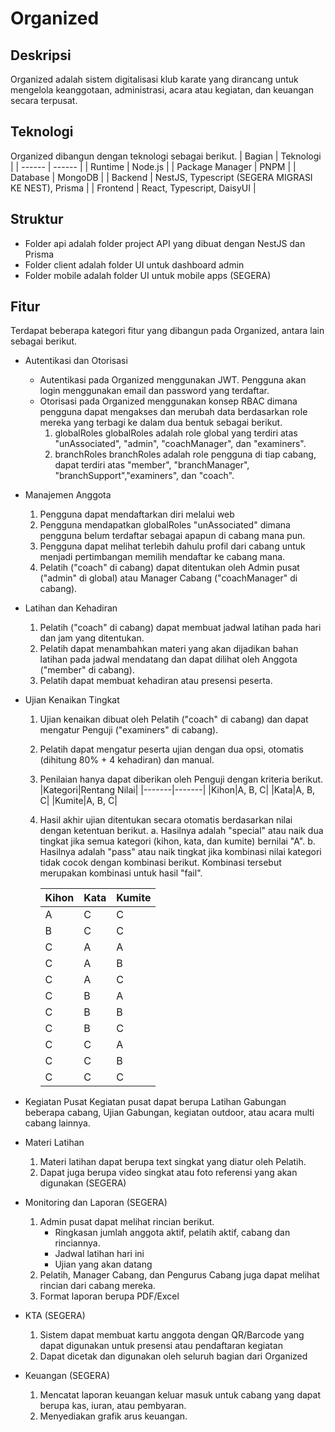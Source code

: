 # Organized

## Deskripsi

Organized adalah sistem digitalisasi klub karate yang dirancang untuk mengelola keanggotaan, administrasi, acara atau kegiatan, dan keuangan secara terpusat.

## Teknologi

Organized dibangun dengan teknologi sebagai berikut.
| Bagian | Teknologi |
| ------ | ------ |
| Runtime | Node.js |
| Package Manager | PNPM |
| Database | MongoDB |
| Backend | NestJS, Typescript (SEGERA MIGRASI KE NEST), Prisma |
| Frontend | React, Typescript, DaisyUI |

## Struktur

- Folder api adalah folder project API yang dibuat dengan NestJS dan Prisma
- Folder client adalah folder UI untuk dashboard admin
- Folder mobile adalah folder UI untuk mobile apps (SEGERA)

## Fitur

Terdapat beberapa kategori fitur yang dibangun pada Organized, antara lain sebagai berikut.

- Autentikasi dan Otorisasi
  - Autentikasi pada Organized menggunakan JWT. Pengguna akan login menggunakan email dan password yang terdaftar.
  - Otorisasi pada Organized menggunakan konsep RBAC dimana pengguna dapat mengakses dan merubah data berdasarkan role mereka yang terbagi ke dalam dua bentuk sebagai berikut.
    1. globalRoles
       globalRoles adalah role global yang terdiri atas "unAssociated", "admin", "coachManager", dan "examiners".
    2. branchRoles
       branchRoles adalah role pengguna di tiap cabang, dapat terdiri atas "member", "branchManager", "branchSupport","examiners", dan "coach".
- Manajemen Anggota
  1. Pengguna dapat mendaftarkan diri melalui web
  2. Pengguna mendapatkan globalRoles "unAssociated" dimana pengguna belum terdaftar sebagai apapun di cabang mana pun.
  3. Pengguna dapat melihat terlebih dahulu profil dari cabang untuk menjadi pertimbangan memilih mendaftar ke cabang mana.
  4. Pelatih ("coach" di cabang) dapat ditentukan oleh Admin pusat ("admin" di global) atau Manager Cabang ("coachManager" di cabang).
- Latihan dan Kehadiran
  1. Pelatih ("coach" di cabang) dapat membuat jadwal latihan pada hari dan jam yang ditentukan.
  2. Pelatih dapat menambahkan materi yang akan dijadikan bahan latihan pada jadwal mendatang dan dapat dilihat oleh Anggota ("member" di cabang).
  3. Pelatih dapat membuat kehadiran atau presensi peserta.
- Ujian Kenaikan Tingkat

  1. Ujian kenaikan dibuat oleh Pelatih ("coach" di cabang) dan dapat mengatur Penguji ("examiners" di cabang).
  2. Pelatih dapat mengatur peserta ujian dengan dua opsi, otomatis (dihitung 80% + 4 kehadiran) dan manual.
  3. Penilaian hanya dapat diberikan oleh Penguji dengan kriteria berikut.
     |Kategori|Rentang Nilai|
     |-------|-------|
     |Kihon|A, B, C|
     |Kata|A, B, C|
     |Kumite|A, B, C|
  4. Hasil akhir ujian ditentukan secara otomatis berdasarkan nilai dengan ketentuan berikut.
     a. Hasilnya adalah "special" atau naik dua tingkat jika semua kategori (kihon, kata, dan kumite) bernilai "A".
     b. Hasilnya adalah "pass" atau naik tingkat jika kombinasi nilai kategori tidak cocok dengan kombinasi berikut. Kombinasi tersebut merupakan kombinasi untuk hasil "fail".

     | Kihon | Kata | Kumite |
     | ----- | ---- | ------ |
     | A     | C    | C      |
     | B     | C    | C      |
     | C     | A    | A      |
     | C     | A    | B      |
     | C     | A    | C      |
     | C     | B    | A      |
     | C     | B    | B      |
     | C     | B    | C      |
     | C     | C    | A      |
     | C     | C    | B      |
     | C     | C    | C      |

- Kegiatan Pusat
  Kegiatan pusat dapat berupa Latihan Gabungan beberapa cabang, Ujian Gabungan, kegiatan outdoor, atau acara multi cabang lainnya.
- Materi Latihan
  1. Materi latihan dapat berupa text singkat yang diatur oleh Pelatih.
  2. Dapat juga berupa video singkat atau foto referensi yang akan digunakan (SEGERA)
- Monitoring dan Laporan (SEGERA)
  1. Admin pusat dapat melihat rincian berikut.
     - Ringkasan jumlah anggota aktif, pelatih aktif, cabang dan rinciannya.
     - Jadwal latihan hari ini
     - Ujian yang akan datang
  2. Pelatih, Manager Cabang, dan Pengurus Cabang juga dapat melihat rincian dari cabang mereka.
  3. Format laporan berupa PDF/Excel
- KTA (SEGERA)
  1. Sistem dapat membuat kartu anggota dengan QR/Barcode yang dapat digunakan untuk presensi atau pendaftaran kegiatan
  2. Dapat dicetak dan digunakan oleh seluruh bagian dari Organized
- Keuangan (SEGERA)
  1. Mencatat laporan keuangan keluar masuk untuk cabang yang dapat berupa kas, iuran, atau pembyaran.
  2. Menyediakan grafik arus keuangan.
